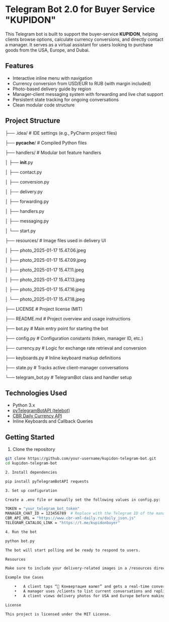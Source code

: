 # Telegram Bot 2.0 for Buyer Service "KUPIDON" 

This Telegram bot is built to support the buyer-service **KUPIDON**, helping clients browse options, calculate currency conversions, and directly contact a manager. It serves as a virtual assistant for users looking to purchase goods from the USA, Europe, and Dubai.

## Features

- Interactive inline menu with navigation
- Currency conversion from USD/EUR to RUB (with margin included)
- Photo-based delivery guide by region
- Manager-client messaging system with forwarding and live chat support
- Persistent state tracking for ongoing conversations
- Clean modular code structure

## Project Structure

├── .idea/                   # IDE settings (e.g., PyCharm project files)

├── __pycache__/             # Compiled Python files

├── handlers/                # Modular bot feature handlers

│   ├── __init__.py

│   ├── contact.py

│   ├── conversion.py

│   ├── delivery.py

│   ├── forwarding.py

│   ├── handlers.py

│   ├── messaging.py

│   └── start.py

├── resources/               # Image files used in delivery UI

│   ├── photo_2025-01-17 15.47.06.jpeg

│   ├── photo_2025-01-17 15.47.09.jpeg

│   ├── photo_2025-01-17 15.47.11.jpeg

│   ├── photo_2025-01-17 15.47.13.jpeg

│   ├── photo_2025-01-17 15.47.16.jpeg

│   └── photo_2025-01-17 15.47.18.jpeg

├── LICENSE                  # Project license (MIT)

├── README.md                # Project overview and usage instructions

├── bot.py                   # Main entry point for starting the bot

├── config.py                # Configuration constants (token, manager ID, etc.)

├── currency.py              # Logic for exchange rate retrieval and conversion

├── keyboards.py             # Inline keyboard markup definitions

├── state.py                 # Tracks active client-manager conversations

└── telegram_bot.py          # TelegramBot class and handler setup


## Technologies Used

- Python 3.x
- [pyTelegramBotAPI (telebot)](https://github.com/eternnoir/pyTelegramBotAPI)
- [CBR Daily Currency API](https://www.cbr-xml-daily.ru/)
- Inline Keyboards and Callback Queries

## Getting Started

1. Clone the repository

```bash
git clone https://github.com/your-username/kupidon-telegram-bot.git
cd kupidon-telegram-bot

2. Install dependencies

pip install pyTelegramBotAPI requests

3. Set up configuration

Create a .env file or manually set the following values in config.py:

TOKEN = "your_telegram_bot_token"
MANAGER_CHAT_ID = 123456789  # Replace with the Telegram ID of the manager
CBR_API_URL = "https://www.cbr-xml-daily.ru/daily_json.js"
TELEGRAM_CATALOG_LINK = "https://t.me/kupidonbuyer"

4. Run the bot

python bot.py

The bot will start polling and be ready to respond to users.

Resources

Make sure to include your delivery-related images in a /resources directory as the bot uses them to display visual guides for delivery options.

Example Use Cases

	•	A client taps “💱 Конвертация валют” and gets a real-time conversion with shipping margin.
	•	A manager uses /clients to list current conversations and replies directly in Telegram.
	•	A client views delivery photos for USA and Europe before making a decision.

License

This project is licensed under the MIT License.
